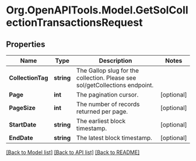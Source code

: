 # Org.OpenAPITools.Model.GetSolCollectionTransactionsRequest

## Properties

Name | Type | Description | Notes
------------ | ------------- | ------------- | -------------
**CollectionTag** | **string** | The Gallop slug for the collection. Please see sol/getCollections endpoint. | 
**Page** | **int** | The pagination cursor. | [optional] 
**PageSize** | **int** | The number of records returned per page. | [optional] 
**StartDate** | **string** | The earliest block timestamp. | [optional] 
**EndDate** | **string** | The latest block timestamp. | [optional] 

[[Back to Model list]](../README.md#documentation-for-models) [[Back to API list]](../README.md#documentation-for-api-endpoints) [[Back to README]](../README.md)

